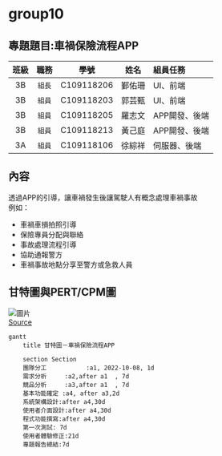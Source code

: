 # group10

## 專題題目:車禍保險流程APP

|**班級**|**職務**|**學號**|**姓名**|**組員任務**|
|:---:|:-----:|:---------:|:-----:|:-------|
|3B|`組長`|C109118206|鄞佑珊|UI、前端|
|3B|`組員`|C109118203|郭芸甄|UI、前端|
|3B|`組員`|C109118205|羅志文|APP開發、後端|
|3B|`組員`|C109118213|黃己庭|APP開發、後端|
|3A|`組員`|C109118106|徐綜祥|伺服器、後端|

## 內容
透過APP的引導，讓車禍發生後讓駕駛人有概念處理車禍事故<br>
例如：
- 車禍車損拍照引導
- 保險專員分配與聯絡
- 事故處理流程引導
- 協助通報警方
- 車禍事故地點分享至警方或急救人員

## 甘特圖與PERT/CPM圖

![圖片](/PERT_CPM.png) <br>
[Source](https://hackmd.io/@RXiau6/H1RnaZyms)

```mermaid
gantt
    title 甘特圖－車禍保險流程APP

    section Section
    團隊分工           :a1, 2022-10-08, 1d
    需求分析     :a2,after a1  , 7d
    競品分析     :a3,after a1  , 7d
    基本功能確定 :a4, after a3,2d
    系統架構設計:after a4,30d
    使用者介面設計:after a4,30d
    程式功能撰寫:after a4,30d
    第一次測試: 7d
    使用者體驗修正:21d
    專題報告總結:7d
    

```
